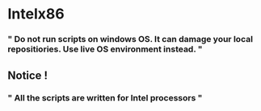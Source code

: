 # Intelx86


### " Do not run scripts on windows OS. It can damage your local repositiories. Use live OS environment instead. "

## Notice !


### " All the scripts are written for Intel processors "
